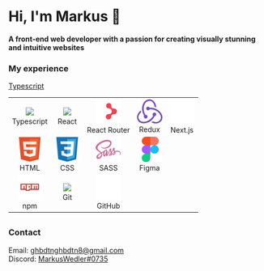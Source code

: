 # Hi, I'm Markus 👋
<b>A front-end web developer with a passion for creating visually stunning and intuitive websites</b>

### My experience

[Typescript](https://img.shields.io/badge/-Python-05122A?style=flat&logo=python)&nbsp;

<table>
  <tr>
    <td align="center">
      <img src="https://upload.wikimedia.org/wikipedia/commons/4/4c/Typescript_logo_2020.svg" width="50" />
      <div>Typescript</div>
    </td>
    <td align="center">
      <img src="https://upload.wikimedia.org/wikipedia/commons/a/a7/React-icon.svg" width="50" />
      <div>React</div>
    </td>
    <td align="center">
      <img src="/logos/router.svg" width="50" />
      <div>React Router</div>
    </td>
    <td align="center">
      <img src="/logos/redux.svg" width="50" />
      <div>Redux</div>
    </td>
    <td align="center">
      <img src="/logos/next.png" width="50" />
      <div>Next.js</div>
    </td>
  </tr>
  <tr>
    <td align="center">
      <img src="/logos/html.svg" width="50" />
      <div>HTML</div>
    </td>
    <td align="center">
      <img src="/logos/css.svg" width="50" />
      <div>CSS</div>
    </td>
    <td align="center">
      <img src="/logos/sass.svg" width="50" />
      <div>SASS</div>
    </td>
    <td align="center">
      <img src="/logos/figma.svg" width="50" />
      <div>Figma</div>
    </td>
  </tr>
  <tr>
    <td align="center">
      <img src="/logos/npm.svg" width="50" />
      <div>npm</div>
    </td>
    <td align="center">
      <img src="https://upload.wikimedia.org/wikipedia/commons/3/3f/Git_icon.svg" width="50" />
      <div>Git</div>
    </td>
    <td align="center">
      <img src="/logos/github.png" width="50" />
      <div>GitHub</div>
    </td>
  </tr>
</table>

##

### Contact
Email: [ghbdtnghbdtn8@gmail.com](mailto:ghbdtnghbdtn8@gmail.com)
<br>
Discord: [MarkusWedler#0735](https://discord.com/users/400564670513152001)